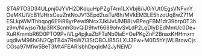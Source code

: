 $START$O3D34ULpnj0JYVH2DKdquHpPZgT4m1LXVbj6/iJ0iYUt0EgsVNFvnYOeMKUIVcB1fJHrxCeuZntNoJV13Epd2usTu/6h/MVkEM3LE5hzoUq8wZ71MESLkpWMThbqog6E9iR8yrPewI9Ncx7JklJvIJMB8LvBPegFBM1dr39brp0T3hz9m/NIwjso7kIp3RKScnhGbvQiD9hvf6689ohvSvLdP2LqDIyDEdMmUc0De+XuRKmmbR6D0PTO9P+iVLg4pjkaZbFTsNb0laE+OePKgZnF2BnaxKHHmxmuqdlwM96hGN2QpTB4a7RnWZi3StOBOJB5GLXU3Ew+M0D5hYjWLBrowCjsCGsa97Mfiw5BeT3Mt4FEARlsbhDpqIdM2JyN$END$